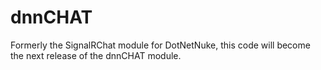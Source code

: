 dnnCHAT
=======

Formerly the SignalRChat module for DotNetNuke, this code will become the next release of the dnnCHAT module. 